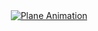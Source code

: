 <div align="center">
  <a href="https://youtu.be/V3NjPUmkxuA"><img src="https://img.youtube.com/vi/V3NjPUmkxuA/0.jpg" alt="Plane Animation"></a>
</div>
